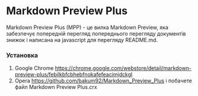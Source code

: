 # Markdown Preview Plus
Markdown Preview Plus (MPP) - це вилка Markdown Preview, яка забезпечує попередній перегляд попереднього перегляду документів знижок і
написана на javascript для перегляду README.md.
### Установка
1. Gооglе Сhrоmе
https://chrome.google.com/webstore/detail/markdown-preview-plus/febilkbfcbhebfnokafefeacimjdckgl
2. Opera
https://github.com/bakum92/Markdown_Preview_Plus і побачете файл Markdown Preview Plus.crx

